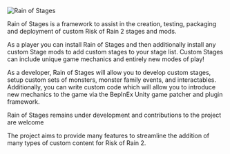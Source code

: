 ﻿![Rain of Stages](https://raw.githubusercontent.com/PassivePicasso/Rain-of-Stages/eaf9f8412db5ca18ee48a4510bf6cff12b4cf9d2/RainOfStages/ROS_Assets/Art/icon4.png)

Rain of Stages is a framework to assist in the creation, testing, packaging and deployment of custom Risk of Rain 2 stages and mods.

As a player you can install Rain of Stages and then additionally install any custom Stage mods to add custom stages to your stage list.
Custom Stages can include unique game mechanics and entirely new modes of play!

As a developer, Rain of Stages will allow you to develop custom stages, setup custom sets of monsters, monster family events, and interactables.
Additionally, you can write custom code which will allow you to introduce new mechanics to the game via the BepInEx Unity game patcher and plugin framework.

Rain of Stages remains under development and contributions to the project are welcome

The project aims to provide many features to streamline the addition of many types of custom content for Risk of Rain 2.